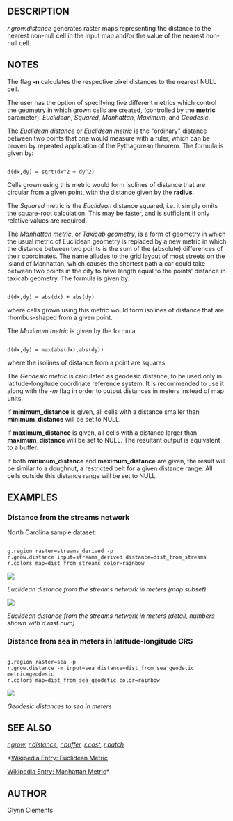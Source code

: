 
## DESCRIPTION

*r.grow.distance* generates raster maps representing the
distance to the nearest non-null cell in the input map and/or the
value of the nearest non-null cell.

## NOTES

The flag **-n** calculates the respective pixel distances to the
nearest NULL cell.

The user has the option of specifying five different metrics which
control the geometry in which grown cells are created, (controlled by
the **metric** parameter): *Euclidean*, *Squared*,
*Manhattan*, *Maximum*, and *Geodesic*.

The *Euclidean distance* or *Euclidean metric* is the "ordinary" distance
between two points that one would measure with a ruler, which can be
proven by repeated application of the Pythagorean theorem.
The formula is given by:

```

d(dx,dy) = sqrt(dx^2 + dy^2)

```

Cells grown using this metric would form isolines of distance that are
circular from a given point, with the distance given by the **radius**.

The *Squared* metric is the *Euclidean* distance squared,
i.e. it simply omits the square-root calculation. This may be faster,
and is sufficient if only relative values are required.

The *Manhattan metric*, or *Taxicab geometry*, is a form of geometry in
which the usual metric of Euclidean geometry is replaced by a new
metric in which the distance between two points is the sum of the (absolute)
differences of their coordinates. The name alludes to the grid layout of
most streets on the island of Manhattan, which causes the shortest path a
car could take between two points in the city to have length equal to the
points' distance in taxicab geometry.
The formula is given by:

```

d(dx,dy) = abs(dx) + abs(dy)

```

where cells grown using this metric would form isolines of distance that are
rhombus-shaped from a given point.

The *Maximum metric* is given by the formula

```

d(dx,dy) = max(abs(dx),abs(dy))

```

where the isolines of distance from a point are squares.

The *Geodesic metric* is calculated as geodesic distance, to
be used only in latitude-longitude coordinate reference system. It is recommended
to use it along with the *-m* flag in order to output
distances in meters instead of map units.

If **minimum\_distance** is given, all cells with a distance smaller
than **minimum\_distance** will be set to NULL.

If **maximum\_distance** is given, all cells with a distance larger
than **maximum\_distance** will be set to NULL. The resultant output
is equivalent to a buffer.

If both **minimum\_distance** and **maximum\_distance** are given,
the result will be similar to a doughnut, a restricted belt for a
given distance range. All cells outside this distance range will be set
to NULL.

## EXAMPLES

### Distance from the streams network

North Carolina sample dataset:

```

g.region raster=streams_derived -p
r.grow.distance input=streams_derived distance=dist_from_streams
r.colors map=dist_from_streams color=rainbow

```

![](r_grow_distance.png)

*Euclidean distance from the streams network in meters (map subset)*

![](r_grow_distance_zoom.png)

*Euclidean distance from the streams network in meters (detail, numbers shown
with d.rast.num)*

### Distance from sea in meters in latitude-longitude CRS

```

g.region raster=sea -p
r.grow.distance -m input=sea distance=dist_from_sea_geodetic metric=geodesic
r.colors map=dist_from_sea_geodetic color=rainbow

```

![](r_grow_distance_sea.png)

*Geodesic distances to sea in meters*

## SEE ALSO

*[r.grow](r.grow.html),
[r.distance](r.distance.html),
[r.buffer](r.buffer.html),
[r.cost](r.cost.html),
[r.patch](r.patch.html)*

*[Wikipedia Entry:
Euclidean Metric](https://en.wikipedia.org/wiki/Euclidean_metric)

[Wikipedia Entry:
Manhattan Metric](https://en.wikipedia.org/wiki/Manhattan_metric)*

## AUTHOR

Glynn Clements
